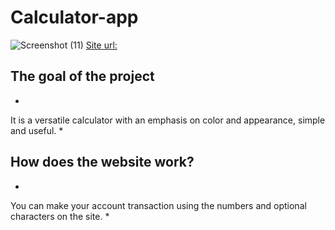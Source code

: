 # Calculator-app
![Screenshot (11)](https://user-images.githubusercontent.com/97403001/183259167-466e49bb-8bba-4675-be9d-55589bb00871.png)
[Site url:](https://app-calculator-565b6.web.app/)
## The goal of the project <br/>
*
It is a versatile calculator with an emphasis on color and appearance, simple and useful.
*
## How does the website work?
*
You can make your account transaction using the numbers and optional characters on the site.
*